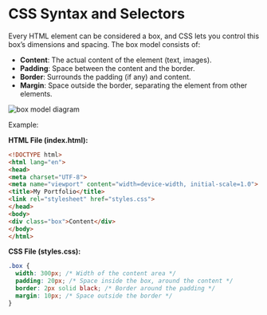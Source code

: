 # CSS Syntax and Selectors
Every HTML element can be considered a box, and CSS lets you control this box’s dimensions and spacing. The box model consists of:

* **Content**: The actual content of the element (text, images).
* **Padding**: Space between the content and the border.
* **Border**: Surrounds the padding (if any) and content.
* **Margin**: Space outside the border, separating the element from other elements.

![box model diagram](/front-end-for-back-end-engineers/images/box_model.png)

Example:

**HTML File (index.html):**
  ```html
<!DOCTYPE html>
<html lang="en">
<head>
  <meta charset="UTF-8">
  <meta name="viewport" content="width=device-width, initial-scale=1.0">
  <title>My Portfolio</title>
  <link rel="stylesheet" href="styles.css">
</head>
<body>
<div class="box">Content</div>
</body>
</html>
  ```

**CSS File (styles.css):**
  ```css
.box {
    width: 300px; /* Width of the content area */
    padding: 20px; /* Space inside the box, around the content */
    border: 2px solid black; /* Border around the padding */
    margin: 10px; /* Space outside the border */
}
  ```
